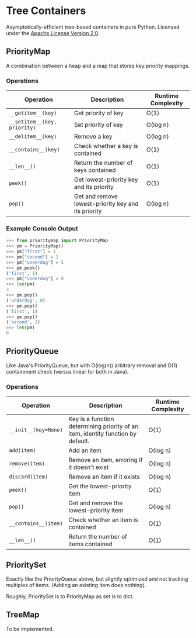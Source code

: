 # Tree Containers

Asymptotically-efficient tree-based containers in pure Python. Licensed under the [Apache License Version 2.0](https://www.apache.org/licenses/LICENSE-2.0).

## PriorityMap

A combination between a heap and a map that stores key:priority mappings.

### Operations
| Operation | Description | Runtime Complexity |
|---|---|---|
| `__getitem__(key)` | Get priority of key | O(1) |
| `__setitem__(key, priority)` | Set priority of key | O(log n) |
| `__delitem__(key)` | Remove a key | O(log n) |
| `__contains__(key)` | Check whether a key is contained | O(1) |
| `__len__()` | Return the number of keys contained | O(1) |
| `peek()` | Get lowest-priority key and its priority | O(1) |
| `pop()` | Get and remove lowest-priority key and its priority | O(log n) |

### Example Console Output
```py
>>> from prioritymap import PriorityMap
>>> pm = PriorityMap()
>>> pm["first"] = 1
>>> pm["second"] = 2
>>> pm["underdog"] = 5
>>> pm.peek()
('first', 1)
>>> pm["underdog"] = 0
>>> len(pm)
3
>>> pm.pop()
('underdog', 0)
>>> pm.pop()
('first', 1)
>>> pm.pop()
('second', 2)
>>> len(pm)
0
```
## PriorityQueue

Like Java's PriorityQueue, but with O(log(n)) arbitrary removal and O(1) containment check (versus linear for both in Java).

### Operations
| Operation | Description | Runtime Complexity |
|---|---|---|
| `__init__(key=None)` | Key is a function determining priority of an item, identity function by default. | O(1) |
| `add(item)` | Add an item | O(log n) |
| `remove(item)` | Remove an item, erroring if it doesn't exist | O(log n) |
| `discard(item)` | Remove an item if it exists | O(log n) |
| `peek()` | Get the lowest-priority item | O(1) |
| `pop()` | Get and remove the lowest-priority item | O(log n) |
| `__contains__(item)` | Check whether an item is contained | O(1) |
| `__len__()` | Return the number of items contained | O(1) |

## PrioritySet

Exactly like the PriorityQueue above, but slightly optimized and not tracking multiples of items. (Adding an existing item does nothing).

Roughly, PrioritySet is to PriorityMap as set is to dict.

## TreeMap

To be implemented.